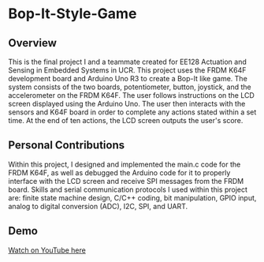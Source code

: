 # Bop-It-Style-Game
## Overview
This is the final project I and a teammate created for EE128 Actuation and Sensing in Embedded Systems in UCR. This project uses the FRDM K64F development board and Arduino Uno R3 to create a Bop-It like game. The system consists of the two boards, potentiometer, button, joystick, and the accelerometer on the FRDM K64F. The user follows instructions on the LCD screen displayed using the Arduino Uno. The user then interacts with the sensors and K64F board in order to complete any actions stated within a set time. At the end of ten actions, the LCD screen outputs the user's score.

## Personal Contributions
Within this project, I designed and implemented the main.c code for the FRDM K64F, as well as debugged the Arduino code for it to properly interface with the LCD screen and receive SPI messages from the FRDM board. Skills and serial communication protocols I used within this project are: finite state machine design, C/C++ coding, bit manipulation, GPIO input, analog to digital conversion (ADC), I2C, SPI, and UART.

## Demo
[Watch on YouTube here](https://youtu.be/vrvkLTBXIKc)
